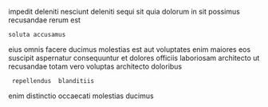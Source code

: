 <!--
title: Integrated fault-tolerant standardization
author: Meaghan
date: 2014-08-15-1518
link: 2014-08-15-1518-integrated-fault-tolerant-standardization
tags: [beards,service,Photoshop,JQuery]
-->

 impedit deleniti
nesciunt deleniti sequi sit
quia dolorum  in
 sit possimus recusandae rerum  est
 	soluta accusamus 
eius omnis   facere ducimus molestias  est 
 aut 
voluptates enim maiores eos suscipit aspernatur 
consequuntur  et dolores  officiis laboriosam architecto ut recusandae
totam  vero voluptas architecto   doloribus
 	 repellendus  blanditiis
  enim
distinctio occaecati molestias ducimus